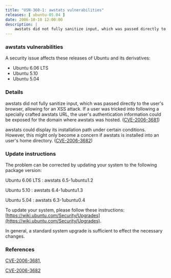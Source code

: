 ```yaml
---
title: "USN-360-1: awstats vulnerabilities"
releases: [ ubuntu-05.04 ]
date: 2006-10-10 12:00:00
description: |
    awstats did not fully sanitize input, which was passed directly to the user&#39;s browser, allowing for an XSS attack.  If a user was tricked into following a specially crafted awstats URL, the user&#39;s authentication information could be exposed for the domain where awstats was hosted.  ([CVE-2006-3681](http://people.ubuntu.com/~ubuntu-security/cve/CVE-2006-3681))
--- 
```

 
### awstats vulnerabilities

A security issue affects these releases of Ubuntu and its derivatives:

* Ubuntu 6.06 LTS
* Ubuntu 5.10
* Ubuntu 5.04

### Details

awstats did not fully sanitize input, which was passed directly to the user&#39;s browser, allowing for an XSS attack. If a user was tricked into following a specially crafted awstats URL, the user&#39;s authentication information could be exposed for the domain where awstats was hosted. ([CVE-2006-3681](http://people.ubuntu.com/~ubuntu-security/cve/CVE-2006-3681))

awstats could display its installation path under certain conditions. However, this might only become a concern if awstats is installed into an user&#39;s home directory. ([CVE-2006-3682](http://people.ubuntu.com/~ubuntu-security/cve/CVE-2006-3682))

### Update instructions

The problem can be corrected by updating your system to the following package version:

Ubuntu 6.06 LTS
 : awstats <span>6.5-1ubuntu1.2</span>

Ubuntu 5.10
 : awstats <span>6.4-1ubuntu1.3</span>

Ubuntu 5.04
 : awstats <span>6.3-1ubuntu0.4</span>

To update your system, please follow these instructions: [https://wiki.ubuntu.com/Security/Upgrades](https://wiki.ubuntu.com/Security/Upgrades).

In general, a standard system upgrade is sufficient to effect the necessary changes.

### References

 [CVE-2006-3681](http://people.ubuntu.com/~ubuntu-security/cve/CVE-2006-3681), 

 [CVE-2006-3682](http://people.ubuntu.com/~ubuntu-security/cve/CVE-2006-3682)
 
